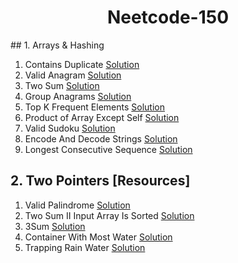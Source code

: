 <h1 align ="center">Neetcode-150</h1> 
## 1. Arrays & Hashing 

1. Contains Duplicate	[Solution]()
2. Valid Anagram [Solution]()
3. Two Sum	[Solution]()
4. Group Anagrams	 [Solution]()
5. Top K Frequent Elements	 [Solution]()
6. Product of Array Except Self	 [Solution]()
7. Valid Sudoku	 [Solution]()
8. Encode And Decode Strings	 [Solution]()
9. Longest Consecutive Sequence	 [Solution]()

## 2. Two Pointers [Resources]

1. Valid Palindrome [Solution]()
2. Two Sum II Input Array Is Sorted [Solution]()
3. 3Sum [Solution]()
4. Container With Most Water [Solution]()
5. Trapping Rain Water	 [Solution]() 